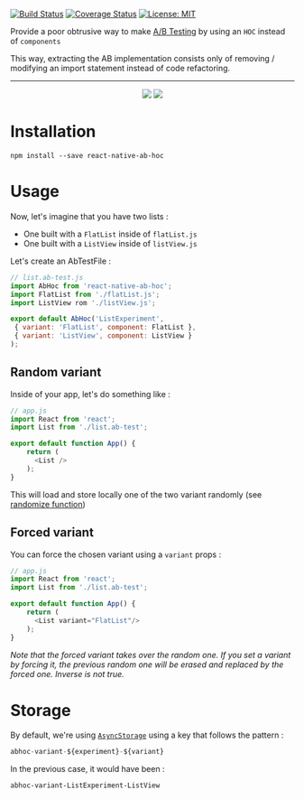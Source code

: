 [![Build Status](https://travis-ci.org/mfrachet/react-native-ab-hoc.svg?branch=master)](https://travis-ci.org/mfrachet/react-native-ab-hoc)
[![Coverage Status](https://coveralls.io/repos/github/mfrachet/react-native-ab-hoc/badge.svg?branch=master)](https://coveralls.io/github/mfrachet/react-native-ab-hoc?branch=master)
[![License: MIT](https://img.shields.io/badge/License-MIT-yellow.svg)](https://opensource.org/licenses/MIT)


Provide a poor obtrusive way to make [A/B Testing](https://en.wikipedia.org/wiki/A/B_testing) by using an `HOC` instead of `components`

This way, extracting the AB implementation consists only of removing / modifying an import statement instead of code refactoring.

---
<p align="center">
<img src="https://img4.hostingpics.net/pics/219640VariantFlatList.gif"/>
<img src="https://img4.hostingpics.net/pics/966777VariantListView.gif"/>
</p>

# Installation

```
npm install --save react-native-ab-hoc
```

# Usage

Now, let's imagine that you have two lists :

- One built with a `FlatList` inside of `flatList.js`
- One built with a `ListView` inside of `listView.js`

Let's create an AbTestFile :

```javascript
// list.ab-test.js
import AbHoc from 'react-native-ab-hoc';
import FlatList from './flatList.js';
import ListView rom './listView.js';

export default AbHoc('ListExperiment',
 { variant: 'FlatList', component: FlatList },
 { variant: 'ListView', component: ListView }
);
```

## Random variant

Inside of your app, let's do something like :

```javascript
// app.js
import React from 'react';
import List from './list.ab-test';

export default function App() {
    return (
      <List />
    );
}
```

This will load and store locally one of the two variant randomly (see [randomize function](https://github.com/mfrachet/react-native-ab-hoc/blob/master/src/reactNativeAbHoc.js#L16))

## Forced variant

You can force the chosen variant using a `variant` props :

```javascript
// app.js
import React from 'react';
import List from './list.ab-test';

export default function App() {
    return (
      <List variant="FlatList"/>
    );
}
```

*Note that the forced variant takes over the random one. If you set a variant by forcing it, the previous random one will be erased and replaced by the forced one. Inverse is not true.*

# Storage

By default, we're using [`AsyncStorage`](https://facebook.github.io/react-native/docs/asyncstorage.html) using a key that follows the pattern :

```javascript
abhoc-variant-${experiment}-${variant}
```

In the previous case, it would have been :

```
abhoc-variant-ListExperiment-ListView
```

